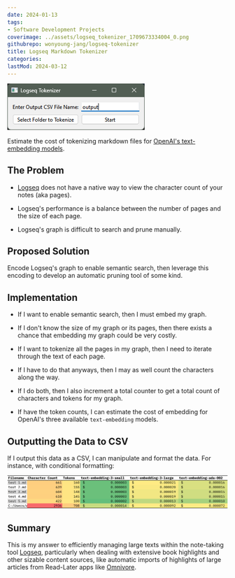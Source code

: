 ```yaml
---
date: 2024-01-13
tags:
- Software Development Projects
coverimage: ../assets/logseq_tokenizer_1709673334004_0.png
githubrepo: wonyoung-jang/logseq-tokenizer
title: Logseq Markdown Tokenizer
categories:
lastMod: 2024-03-12
---
```

![logseq_tokenizer.png](/assets/logseq_tokenizer_1709673334004_0.png)

Estimate the cost of tokenizing markdown files for [OpenAI's text-embedding models](https://platform.openai.com/docs/guides/embeddings/).

## The Problem

  + [Logseq](https://logseq.com/) does not have a native way to view the character count of your notes (aka pages).

  + Logseq's performance is a balance between the number of pages and the size of each page.

  + Logseq's graph is difficult to search and prune manually.

## Proposed Solution

Encode Logseq's graph to enable semantic search, then leverage this encoding to develop an automatic pruning tool of some kind.

## Implementation

  + If I want to enable semantic search, then I must embed my graph.

  + If I don't know the size of my graph or its pages, then there exists a chance that embedding my graph could be very costly.

  + If I want to tokenize all the pages in my graph, then I need to iterate through the text of each page.

  + If I have to do that anyways, then I may as well count the characters along the way.

  + If I do both, then I also increment a total counter to get a total count of characters and tokens for my graph.

  + If have the token counts, I can estimate the cost of embedding for OpenAI's three available `text-embedding` models.

## Outputting the Data to CSV

If I output this data as a CSV, I can manipulate and format the data. For instance, with conditional formatting:

![example_output.png](/assets/example_output_1710007420546_0.png)

## Summary

This is my answer to efficiently managing large texts within the note-taking tool [Logseq](https://logseq.com/), particularly when dealing with extensive book highlights and other sizable content sources, like automatic imports of highlights of large articles from Read-Later apps like [Omnivore](https://omnivore.app/).
